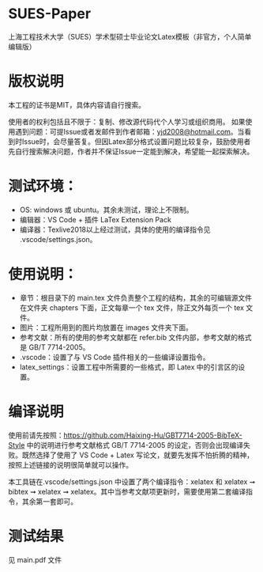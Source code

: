 # SUES-Paper
上海工程技术大学（SUES）学术型硕士毕业论文Latex模板（非官方，个人简单编辑版）

# 版权说明
本工程的证书是MIT，具体内容请自行搜索。

使用者的权利包括且不限于：复制、修改源代码代个人学习或组织商用。
如果使用遇到问题：可提Issue或者发邮件到作者邮箱：yjd2008@hotmail.com。当看到时Issue时，会尽量答复。但因Latex部分格式设置问题比较复杂，鼓励使用者先自行搜索解决问题，作者并不保证Issue一定能到解决，希望能一起探索解决。

# 测试环境：
- OS: windows 或 ubuntu。其余未测试，理论上不限制。
- 编辑器：VS Code + 插件 LaTex Extension Pack
- 编译器：Texlive2018以上经过测试，具体的使用的编译指令见 .vscode/settings.json。

# 使用说明：
- 章节：根目录下的 main.tex 文件负责整个工程的结构，其余的可编辑源文件在文件夹 chapters 下面，正文每章一个 tex 文件，除正文外每页一个 tex 文件。
- 图片：工程所用到的图片均放置在 images 文件夹下面。
- 参考文献：所有的使用的参考文献都在 refer.bib 文件内部，参考文献的格式是 GB/T 7714-2005。
- .vscode：设置了与 VS Code 插件相关的一些编译设置指令。
- latex_settings：设置工程中所需要的一些格式，即 Latex 中的引言区的设置。

# 编译说明
使用前请先按照：https://github.com/Haixing-Hu/GBT7714-2005-BibTeX-Style 中的说明进行参考文献格式 GB/T 7714-2005 的设定，否则会出现编译失败。既然选择了使用了 VS Code + Latex 写论文，就要先发挥不怕折腾的精神，按照上述链接的说明很简单就可以操作。

本工具链在.vscode/settings.json 中设置了两个编译指令：xelatex 和 xelatex ➞ bibtex ➞ xelatex ➞ xelatex。其中当参考文献项更新时，需要使用第二套编译指令，其余第一套即可。

# 测试结果
见 main.pdf 文件